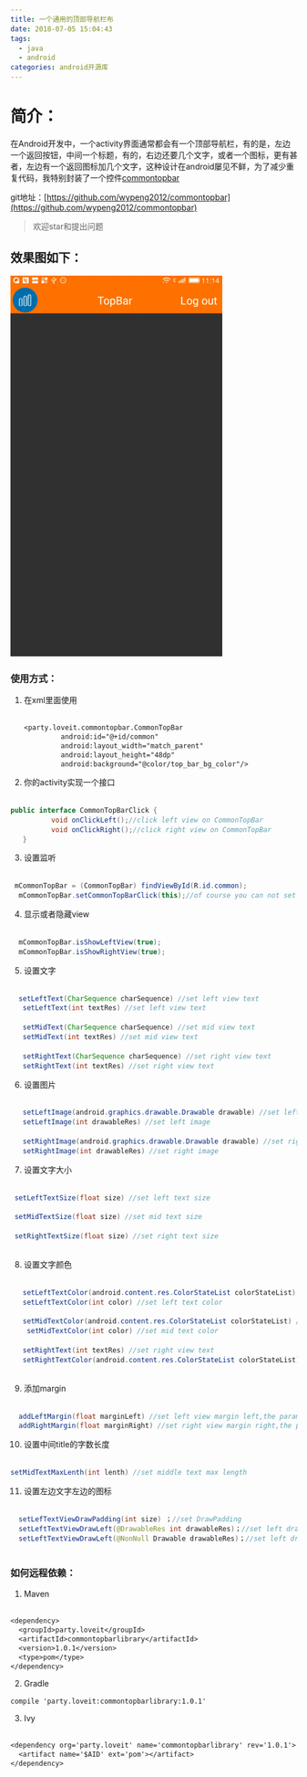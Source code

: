 ```yaml
---
title: 一个通用的顶部导航栏布
date: 2018-07-05 15:04:43
tags:
  - java
  - android
categories: android开源库
---
```

# 简介： #
在Android开发中，一个activity界面通常都会有一个顶部导航栏，有的是，左边一个返回按钮，中间一个标题，有的，右边还要几个文字，或者一个图标，更有甚者，左边有一个返回图标加几个文字，这种设计在android屡见不鲜，为了减少重复代码，我特别封装了一个控件[commontopbar](https://github.com/wypeng2012/commontopbar)

git地址：[https://github.com/wypeng2012/commontopbar](https://github.com/wypeng2012/commontopbar)

> 欢迎star和提出问题

## 效果图如下： ##
![](https://github.com/wypeng2012/commontopbar/blob/master/screengif/ScreenGif.gif)

### 使用方式： ###
1. 在xml里面使用
   ```base

   <party.loveit.commontopbar.CommonTopBar
            android:id="@+id/common"
            android:layout_width="match_parent"
            android:layout_height="48dp"
            android:background="@color/top_bar_bg_color"/>

   ```
2. 你的activity实现一个接口
  ```java

  public interface CommonTopBarClick {
            void onClickLeft();//click left view on CommonTopBar
            void onClickRight();//click right view on CommonTopBar
     }

  ```
3. 设置监听
  ``` java

   mCommonTopBar = (CommonTopBar) findViewById(R.id.common);
    mCommonTopBar.setCommonTopBarClick(this);//of course you can not set it

  ```
4. 显示或者隐藏view

 ``` java

   mCommonTopBar.isShowLeftView(true);
   mCommonTopBar.isShowRightView(true);

  ```
5. 设置文字
 
``` java

  setLeftText(CharSequence charSequence) //set left view text
   setLeftText(int textRes) //set left view text
    
   setMidText(CharSequence charSequence) //set mid view text
   setMidText(int textRes) //set mid view text
    
   setRightText(CharSequence charSequence) //set right view text
   setRightText(int textRes) //set right view text

  ```
6. 设置图片

``` java

   setLeftImage(android.graphics.drawable.Drawable drawable) //set left image
   setLeftImage(int drawableRes) //set left image
    
   setRightImage(android.graphics.drawable.Drawable drawable) //set right image
   setRightImage(int drawableRes) //set right image

  ```
7. 设置文字大小

  ``` java

   setLeftTextSize(float size) //set left text size
       
   setMidTextSize(float size) //set mid text size
       
   setRightTextSize(float size) //set right text size
    

  ```
8. 设置文字颜色

``` java

   setLeftTextColor(android.content.res.ColorStateList colorStateList) //set left text color
   setLeftTextColor(int color) //set left text color
    
   setMidTextColor(android.content.res.ColorStateList colorStateList) //set mid text color
    setMidTextColor(int color) //set mid text color
    
   setRightText(int textRes) //set right view text
   setRightTextColor(android.content.res.ColorStateList colorStateList) //set right text color
    

  ```
9. 添加margin

 ``` java

   addLeftMargin(float marginLeft) //set left view margin left,the param is dp
   addRightMargin(float marginRight) //set right view margin right,the param is dp

  ```
10. 设置中间title的字数长度

 ``` java

setMidTextMaxLenth(int lenth) //set middle text max length
 
 ```
11. 设置左边文字左边的图标

``` java

  setLefTextViewDrawPadding(int size) ；//set DrawPadding
  setLeftTextViewDrawLeft(@DrawableRes int drawableRes)；//set left drawImg
  setLeftTextViewDrawLeft(@NonNull Drawable drawableRes)；//set left drawImg
 
 ```
### 如何远程依赖： ###
1. Maven

```base

<dependency>
  <groupId>party.loveit</groupId>
  <artifactId>commontopbarlibrary</artifactId>
  <version>1.0.1</version>
  <type>pom</type>
</dependency>

```
2. Gradle

```base
compile 'party.loveit:commontopbarlibrary:1.0.1'

```
3. Ivy

```base

<dependency org='party.loveit' name='commontopbarlibrary' rev='1.0.1'>
  <artifact name='$AID' ext='pom'></artifact>
</dependency>

```